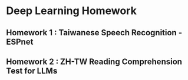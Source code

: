 # Deep Learning Homework 

## Homework 1 : Taiwanese Speech Recognition - ESPnet

## Homework 2 : ZH-TW Reading Comprehension Test for LLMs
